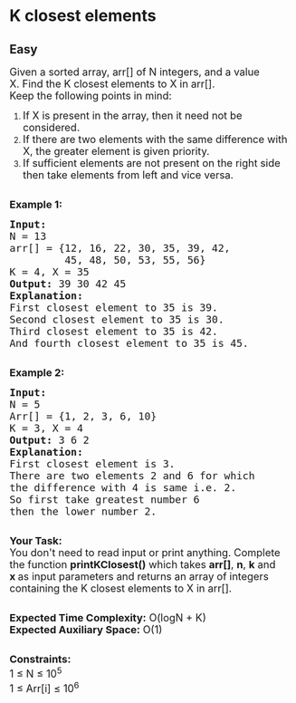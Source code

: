 # K closest elements
## Easy 
<div class="problem-statement">
                <p></p><p><span style="font-size:18px">Given a sorted array, arr[] of N integers, and a value X.&nbsp;Find the K closest elements to X in arr[].<br>
Keep the following points in mind:</span></p>

<ol>
	<li><span style="font-size:18px">If X is present in the array, then it need not be considered. </span></li>
	<li><span style="font-size:18px">If there are two elements with the same difference with X,&nbsp;the greater&nbsp;element is given priority. </span></li>
	<li><span style="font-size:18px">If sufficient elements are not present on the right side then take elements&nbsp;from left and vice versa.</span><br>
	&nbsp;</li>
</ol>

<p><span style="font-size:18px"><strong>Example 1:</strong></span></p>

<pre><span style="font-size:18px"><strong>Input:
</strong>N = 13
arr[] = {12, 16, 22, 30, 35, 39, 42, 
         45, 48, 50, 53, 55, 56}
K = 4, X = 35
<strong>Output:</strong> 39 30 42 45
<strong>Explanation:</strong> 
First closest element to 35 is 39.
Second closest element to 35 is 30.
Third closest element to 35 is 42.
And fourth closest element to 35 is 45.
</span></pre>

<p><br>
<span style="font-size:18px"><strong>Example 2:</strong></span></p>

<pre><span style="font-size:18px"><strong>Input:
</strong>N = 5
Arr[] = {1, 2, 3, 6, 10}
K = 3, X = 4
<strong>Output:</strong> 3 6 2
<strong>Explanation:</strong>&nbsp;
First closest element is 3.
There are two elements 2 and 6 for which 
the difference with 4 is same i.e. 2.
So first take greatest number 6 
then the lower number 2.
</span></pre>

<p><br>
<span style="font-size:18px"><strong>Your Task:</strong><br>
You don't need to read input or print anything. Complete the function&nbsp;<strong>printKClosest()</strong>&nbsp;which takes <strong>arr[]</strong>, <strong>n</strong>, <strong>k</strong> and <strong>x</strong><strong>&nbsp;</strong>as input parameters and returns an array of integers containing&nbsp;the K closest elements to X in arr[].</span></p>

<p><br>
<span style="font-size:18px"><strong>Expected Time Complexity:</strong>&nbsp;O(logN + K)<br>
<strong>Expected Auxiliary Space:</strong>&nbsp;O(1)</span></p>

<p><br>
<span style="font-size:18px"><strong>Constraints:</strong><br>
1 ≤ N ≤ 10<sup>5</sup><br>
1 ≤ Arr[i] ≤ 10<sup>6</sup></span></p>

<p>&nbsp;</p>
 <p></p>
            </div>